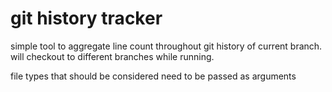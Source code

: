 # git history tracker

simple tool to aggregate line count throughout git history of current branch.
will checkout to different branches while running.

file types that should be considered need to be passed as arguments
